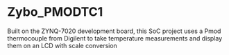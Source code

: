 # Zybo_PMODTC1
Built on the ZYNQ-7020 development board, this SoC project uses a Pmod thermocouple from Digilent to take temperature measurements and display them on an LCD with scale conversion
